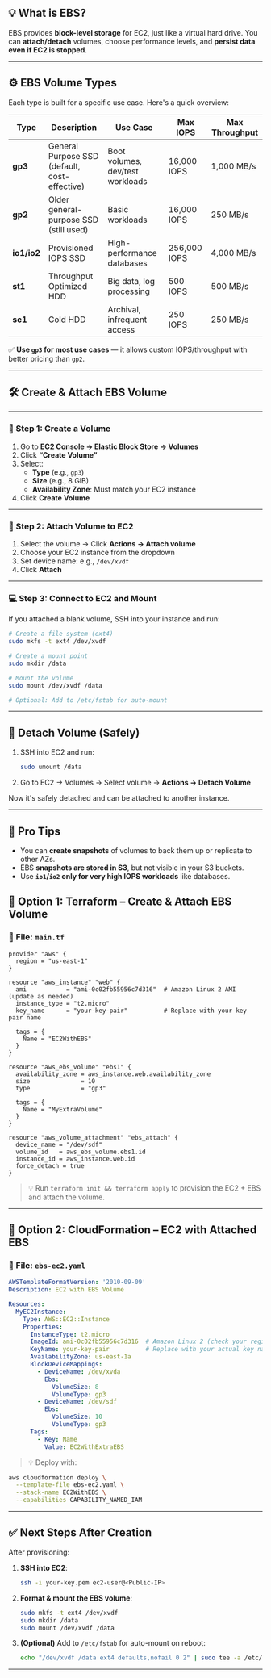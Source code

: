 
## 💡 **What is EBS?**

EBS provides **block-level storage** for EC2, just like a virtual hard drive. You can **attach/detach** volumes, choose performance levels, and **persist data even if EC2 is stopped**.

---

## ⚙️ **EBS Volume Types**

Each type is built for a specific use case. Here's a quick overview:

| Type   | Description                                  | Use Case                          | Max IOPS       | Max Throughput |
|--------|----------------------------------------------|------------------------------------|----------------|----------------|
| **gp3**| General Purpose SSD (default, cost-effective) | Boot volumes, dev/test workloads   | 16,000 IOPS    | 1,000 MB/s     |
| **gp2**| Older general-purpose SSD (still used)        | Basic workloads                    | 16,000 IOPS    | 250 MB/s       |
| **io1/io2** | Provisioned IOPS SSD                     | High-performance databases         | 256,000 IOPS   | 4,000 MB/s     |
| **st1**| Throughput Optimized HDD                     | Big data, log processing           | 500 IOPS       | 500 MB/s       |
| **sc1**| Cold HDD                                     | Archival, infrequent access        | 250 IOPS       | 250 MB/s       |

✅ **Use `gp3` for most use cases** — it allows custom IOPS/throughput with better pricing than `gp2`.

---

## 🛠️ **Create & Attach EBS Volume**

---

### 📍 Step 1: Create a Volume

1. Go to **EC2 Console → Elastic Block Store → Volumes**
2. Click **“Create Volume”**
3. Select:
   - **Type** (e.g., `gp3`)
   - **Size** (e.g., 8 GiB)
   - **Availability Zone**: Must match your EC2 instance
4. Click **Create Volume**

---

### 🔗 Step 2: Attach Volume to EC2

1. Select the volume → Click **Actions → Attach volume**
2. Choose your EC2 instance from the dropdown
3. Set device name: e.g., `/dev/xvdf`
4. Click **Attach**

---

### 💻 Step 3: Connect to EC2 and Mount

If you attached a blank volume, SSH into your instance and run:

```bash
# Create a file system (ext4)
sudo mkfs -t ext4 /dev/xvdf

# Create a mount point
sudo mkdir /data

# Mount the volume
sudo mount /dev/xvdf /data

# Optional: Add to /etc/fstab for auto-mount
```

---

## 🔌 Detach Volume (Safely)

1. SSH into EC2 and run:
   ```bash
   sudo umount /data
   ```

2. Go to EC2 → Volumes → Select volume → **Actions → Detach Volume**

Now it's safely detached and can be attached to another instance.

---

## 🧠 Pro Tips

- You can **create snapshots** of volumes to back them up or replicate to other AZs.
- EBS **snapshots are stored in S3**, but not visible in your S3 buckets.
- Use **`io1`/`io2` only for very high IOPS workloads** like databases.


## 🚀 **Option 1: Terraform – Create & Attach EBS Volume**

### 📁 File: `main.tf`

```hcl
provider "aws" {
  region = "us-east-1"
}

resource "aws_instance" "web" {
  ami           = "ami-0c02fb55956c7d316"  # Amazon Linux 2 AMI (update as needed)
  instance_type = "t2.micro"
  key_name      = "your-key-pair"          # Replace with your key pair name

  tags = {
    Name = "EC2WithEBS"
  }
}

resource "aws_ebs_volume" "ebs1" {
  availability_zone = aws_instance.web.availability_zone
  size              = 10
  type              = "gp3"

  tags = {
    Name = "MyExtraVolume"
  }
}

resource "aws_volume_attachment" "ebs_attach" {
  device_name = "/dev/sdf"
  volume_id   = aws_ebs_volume.ebs1.id
  instance_id = aws_instance.web.id
  force_detach = true
}
```

> 💡 Run `terraform init && terraform apply` to provision the EC2 + EBS and attach the volume.

---

## 🚀 **Option 2: CloudFormation – EC2 with Attached EBS**

### 📁 File: `ebs-ec2.yaml`

```yaml
AWSTemplateFormatVersion: '2010-09-09'
Description: EC2 with EBS Volume

Resources:
  MyEC2Instance:
    Type: AWS::EC2::Instance
    Properties:
      InstanceType: t2.micro
      ImageId: ami-0c02fb55956c7d316  # Amazon Linux 2 (check your region)
      KeyName: your-key-pair          # Replace with your actual key name
      AvailabilityZone: us-east-1a
      BlockDeviceMappings:
        - DeviceName: /dev/xvda
          Ebs:
            VolumeSize: 8
            VolumeType: gp3
        - DeviceName: /dev/sdf
          Ebs:
            VolumeSize: 10
            VolumeType: gp3
      Tags:
        - Key: Name
          Value: EC2WithExtraEBS
```

> 💡 Deploy with:
```bash
aws cloudformation deploy \
  --template-file ebs-ec2.yaml \
  --stack-name EC2WithEBS \
  --capabilities CAPABILITY_NAMED_IAM
```

---

## ✅ Next Steps After Creation

After provisioning:

1. **SSH into EC2**:
   ```bash
   ssh -i your-key.pem ec2-user@<Public-IP>
   ```

2. **Format & mount the EBS volume**:
   ```bash
   sudo mkfs -t ext4 /dev/xvdf
   sudo mkdir /data
   sudo mount /dev/xvdf /data
   ```

3. **(Optional)** Add to `/etc/fstab` for auto-mount on reboot:
   ```bash
   echo "/dev/xvdf /data ext4 defaults,nofail 0 2" | sudo tee -a /etc/fstab
   ```

---
